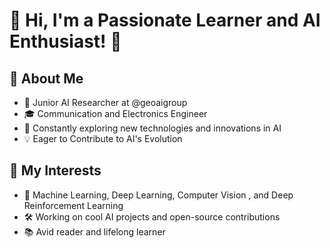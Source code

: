 # 👋 Hi, I'm a Passionate Learner and AI Enthusiast! 🤖

## 🚀 About Me
- 🧠 Junior AI Researcher at @geoaigroup
- 🎓 Communication and Electronics Engineer
- 🌱 Constantly exploring new technologies and innovations in AI
- 💡 Eager to Contribute to AI's Evolution

## 🌟 My Interests
- 🤖 Machine Learning, Deep Learning, Computer Vision , and Deep Reinforcement Learning
- 🛠️ Working on cool AI projects and open-source contributions
- 📚 Avid reader and lifelong learner
